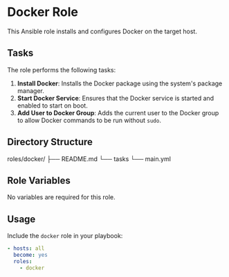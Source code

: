 # Docker Role

This Ansible role installs and configures Docker on the target host.

## Tasks

The role performs the following tasks:

1. **Install Docker**: Installs the Docker package using the system's package manager.
2. **Start Docker Service**: Ensures that the Docker service is started and enabled to start on boot.
3. **Add User to Docker Group**: Adds the current user to the Docker group to allow Docker commands to be run without `sudo`.

## Directory Structure

roles/docker/
├── README.md
└── tasks
└── main.yml


## Role Variables

No variables are required for this role.

## Usage

Include the `docker` role in your playbook:

```yaml
- hosts: all
  become: yes
  roles:
    - docker
```

